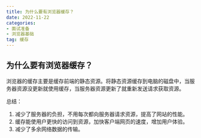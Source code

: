 ```yaml
---
title: 为什么要有浏览器缓存？
date: 2022-11-22
categories: 
- 面试准备
- 浏览器基础
tag: 缓存
---
```


## 为什么要有浏览器缓存？

浏览器的缓存主要是缓存前端的静态资源。将静态资源缓存到电脑的磁盘中，当服务器资源没更新就使用缓存，当服务器资源更新了就重新发送请求获取资源。

总结：
1. 减少了服务器的负担，不用每次都向服务器请求资源，提高了网站的性能。
2. 缓存能使用户更快的访问到资源，加快客户端网页的速度，增加用户体验。
3. 减少了多余网络数据的传输。